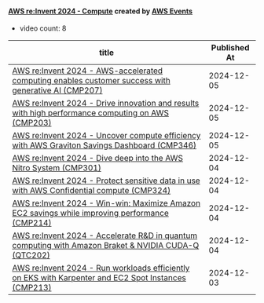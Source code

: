 

#### [AWS re:Invent 2024 - Compute](https://www.youtube.com/playlist?list=PL2yQDdvlhXf9-pNfjMjlU8uk7C4qu-HI-) created by [AWS Events](https://www.youtube.com/channel/UCdoadna9HFHsxXWhafhNvKw)

* video count: 8 

| title                                                                                                                                               | Published At |
| --------------------------------------------------------------------------------------------------------------------------------------------------- | ------------ |
| [AWS re:Invent 2024 - AWS-accelerated computing enables customer success with generative AI (CMP207)](https://www.youtube.com/watch?v=8TNKVXfIUCo)  | 2024-12-05   |
| [AWS re:Invent 2024 - Drive innovation and results with high performance computing on AWS (CMP203)](https://www.youtube.com/watch?v=WQsFYWSOqD4)    | 2024-12-05   |
| [AWS re:Invent 2024 - Uncover compute efficiency with AWS Graviton Savings Dashboard (CMP346)](https://www.youtube.com/watch?v=F_wskaHIfUk)         | 2024-12-05   |
| [AWS re:Invent 2024 - Dive deep into the AWS Nitro System (CMP301)](https://www.youtube.com/watch?v=YKZbNcOU77c)                                    | 2024-12-04   |
| [AWS re:Invent 2024 - Protect sensitive data in use with AWS Confidential compute (CMP324)](https://www.youtube.com/watch?v=QBQawVrxqXg)            | 2024-12-04   |
| [AWS re:Invent 2024 - Win-win: Maximize Amazon EC2 savings while improving performance (CMP214)](https://www.youtube.com/watch?v=UzibL6r9ChM)       | 2024-12-04   |
| [AWS re:Invent 2024 - Accelerate R&D in quantum computing with Amazon Braket & NVIDIA CUDA-Q (QTC202)](https://www.youtube.com/watch?v=4gHzaKHdqMI) | 2024-12-04   |
| [AWS re:Invent 2024 - Run workloads efficiently on EKS with Karpenter and EC2 Spot Instances (CMP213)](https://www.youtube.com/watch?v=yj55R8BvGzw) | 2024-12-03   |